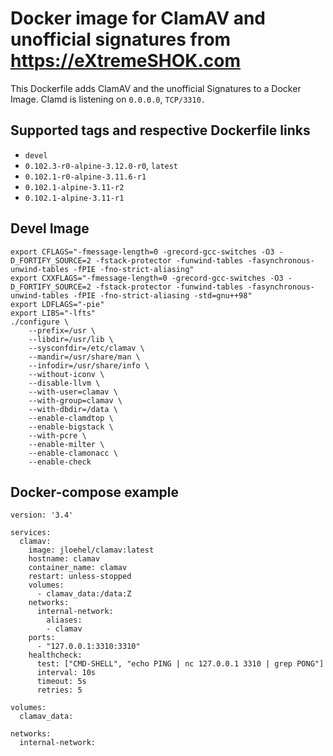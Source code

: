 # Docker image for ClamAV and unofficial signatures from https://eXtremeSHOK.com
This Dockerfile adds ClamAV and the unofficial Signatures to a Docker Image.
Clamd is listening on `0.0.0.0`, `TCP/3310.`

## Supported tags and respective Dockerfile links
* `devel`
* `0.102.3-r0-alpine-3.12.0-r0`, `latest`
* `0.102.1-r0-alpine-3.11.6-r1`
* `0.102.1-alpine-3.11-r2`
* `0.102.1-alpine-3.11-r1`

## Devel Image
```
export CFLAGS="-fmessage-length=0 -grecord-gcc-switches -O3 -D_FORTIFY_SOURCE=2 -fstack-protector -funwind-tables -fasynchronous-unwind-tables -fPIE -fno-strict-aliasing"
export CXXFLAGS="-fmessage-length=0 -grecord-gcc-switches -O3 -D_FORTIFY_SOURCE=2 -fstack-protector -funwind-tables -fasynchronous-unwind-tables -fPIE -fno-strict-aliasing -std=gnu++98"
export LDFLAGS="-pie"
export LIBS="-lfts"
./configure \
    --prefix=/usr \
    --libdir=/usr/lib \
    --sysconfdir=/etc/clamav \
    --mandir=/usr/share/man \
    --infodir=/usr/share/info \
    --without-iconv \
    --disable-llvm \
    --with-user=clamav \
    --with-group=clamav \
    --with-dbdir=/data \
    --enable-clamdtop \
    --enable-bigstack \
    --with-pcre \
    --enable-milter \
    --enable-clamonacc \
    --enable-check
```


## Docker-compose example
```
version: '3.4'

services:
  clamav:
    image: jloehel/clamav:latest
    hostname: clamav
    container_name: clamav
    restart: unless-stopped
    volumes:
      - clamav_data:/data:Z
    networks:
      internal-network:
        aliases:
        - clamav
    ports:
      - "127.0.0.1:3310:3310"
    healthcheck:
      test: ["CMD-SHELL", "echo PING | nc 127.0.0.1 3310 | grep PONG"]
      interval: 10s
      timeout: 5s
      retries: 5

volumes:
  clamav_data:

networks:
  internal-network:
```
